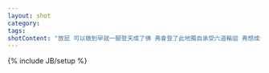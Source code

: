 ```yaml
---
layout: shot
category:
tags:
shotContent: "放屁 可以做到早就一腳登天成了佛 弗會登了此地獨自承受六道輪迴 弗想成佛 只想迴轉有個值得愛個人陪我任由光陰蹉跎成白首"
---
```

{% include JB/setup %}